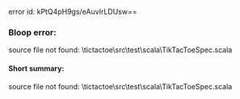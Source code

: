 error id: kPtQ4pH9gs/eAuvIrLDUsw==
### Bloop error:

source file not found: <WORKSPACE>\tictactoe\src\test\scala\TikTacToeSpec.scala
#### Short summary: 

source file not found: <WORKSPACE>\tictactoe\src\test\scala\TikTacToeSpec.scala